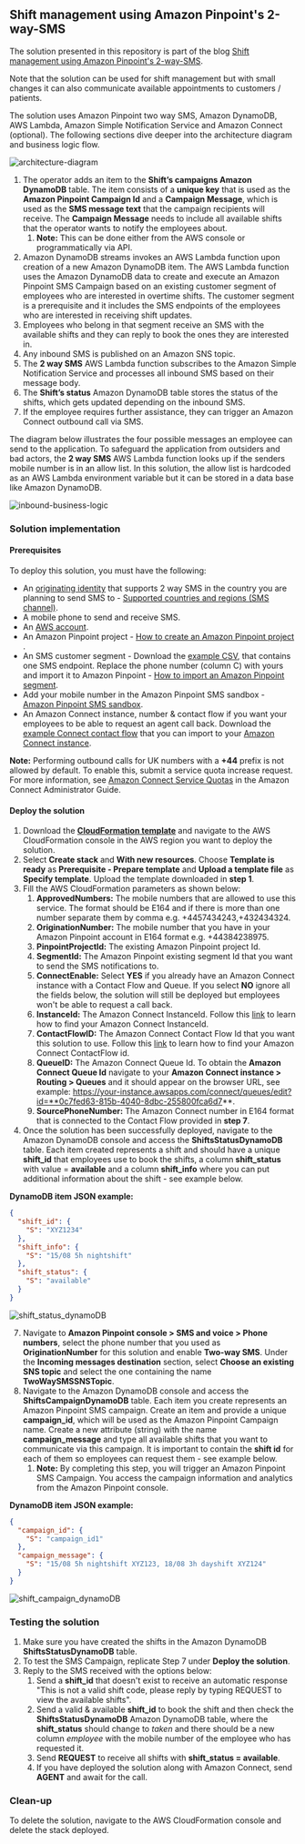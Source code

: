 ## Shift management using Amazon Pinpoint's 2-way-SMS

The solution presented in this repository is part of the blog [Shift management using Amazon Pinpoint's 2-way-SMS](https://aws.amazon.com/blogs/messaging-and-targeting/shift-management-using-amazon-pinpoints-2-way-sms/).

Note that the solution can be used for shift management but with small changes it can also communicate available appointments to customers / patients.

The solution uses Amazon Pinpoint two way SMS, Amazon DynamoDB, AWS Lambda, Amazon Simple Notification Service and Amazon Connect (optional). The following sections dive deeper into the architecture diagram and business logic flow.

 ![architecture-diagram](assets/architecture-diagram.PNG)

1. The operator adds an item to the **Shift’s campaigns Amazon DynamoDB** table. The item consists of a **unique key** that is used as the **Amazon Pinpoint Campaign Id** and a **Campaign Message**, which is used as the **SMS message text** that the campaign recipients will receive. The **Campaign Message** needs to include all available shifts that the operator wants to notify the employees about.
    1. **Note:** This can be done either from the AWS console or programmatically via API.
2. Amazon DynamoDB streams invokes an AWS Lambda function upon creation of a new Amazon DynamoDB item. The AWS Lambda function uses the Amazon DynamoDB data to create and execute an Amazon Pinpoint SMS Campaign based on an existing customer segment of employees who are interested in overtime shifts. The customer segment is a prerequisite and it includes the SMS endpoints of the employees who are interested in receiving shift updates.
3. Employees who belong in that segment receive an SMS with the available shifts and they can reply to book the ones they are interested in.
4. Any inbound SMS is published on an Amazon SNS topic.
5. The **2 way SMS** AWS Lambda function subscribes to the Amazon Simple Notification Service and processes all inbound SMS based on their message body.
6. The **Shift’s status** Amazon DynamoDB table stores the status of the shifts, which gets updated depending on the inbound SMS.
7. If the employee requires further assistance, they can trigger an Amazon Connect outbound call via SMS.

The diagram below illustrates the four possible messages an employee can send to the application. To safeguard the application from outsiders and bad actors, the **2 way SMS** AWS Lambda function looks up if the senders mobile number is in an allow list. In this solution, the allow list is hardcoded as an AWS Lambda environment variable but it can be stored in a data base like Amazon DynamoDB.

 ![inbound-business-logic](assets/inbound-sms-business-logic.png)

### Solution implementation

#### Prerequisites

To deploy this solution, you must have the following:

* An [originating identity](https://docs.aws.amazon.com/pinpoint/latest/userguide/channels-sms-originating-identities.html) that supports 2 way SMS in the country you are planning to send SMS to - [Supported countries and regions (SMS channel)](https://docs.aws.amazon.com/pinpoint/latest/userguide/channels-sms-countries.html).
* A mobile phone to send and receive SMS.
* An [AWS account](https://aws.amazon.com/premiumsupport/knowledge-center/create-and-activate-aws-account/).
* An Amazon Pinpoint project - [How to create an Amazon Pinpoint project](https://catalog.workshops.aws/amazon-pinpoint-customer-experience/en-US/prerequisites/create-a-project) .
* An SMS customer segment - Download the [example CSV](https://github.com/aws-samples/pinpoint-shift-management-2-way-sms/blob/main/assets/Pinpoint_Imported_SMS_Segment.csv), that contains one SMS endpoint. Replace the phone number (column C) with yours and import it to Amazon Pinpoint - [How to import an Amazon Pinpoint segment](https://docs.aws.amazon.com/pinpoint/latest/userguide/segments-importing.html).
* Add your mobile number in the Amazon Pinpoint SMS sandbox - [Amazon Pinpoint SMS sandbox](https://docs.aws.amazon.com/pinpoint/latest/userguide/channels-sms-sandbox.html).
* An Amazon Connect instance, number & contact flow if you want your employees to be able to request an agent call back. Download the [example Connect contact flow](https://github.com/aws-samples/pinpoint-shift-management-2-way-sms/blob/main/assets/Connect-ContactFlow-Example) that you can import to your [Amazon Connect instance](https://docs.aws.amazon.com/connect/latest/adminguide/contact-flow-import-export.html).

**Note:** Performing outbound calls for UK numbers with a **+44** prefix is not allowed by default. To enable this, submit a service quota increase request. For more information, see [Amazon Connect Service Quotas](https://docs.aws.amazon.com/connect/latest/adminguide/amazon-connect-service-limits.html) in the Amazon Connect Administrator Guide.

#### Deploy the solution

1. Download the [**CloudFormation template**](https://github.com/aws-samples/pinpoint-shift-management-2-way-sms) and navigate to the AWS CloudFormation console in the AWS region you want to deploy the solution.
2. Select **Create stack** and **With new resources**. Choose **Template is ready** as **Prerequisite - Prepare template** and **Upload a template file** as **Specify template**. Upload the template downloaded in **step 1**.
3. Fill the AWS CloudFormation parameters as shown below:
    1. **ApprovedNumbers:** The mobile numbers that are allowed to use this service. The format should be E164 and if there is more than one number separate them by comma e.g. +4457434243,+432434324.
    2. **OriginationNumber:** The mobile number that you have in your Amazon Pinpoint account in E164 format e.g. +44384238975.
    3. **PinpointProjectId:** The existing Amazon Pinpoint project Id.
    4. **SegmentId:** The Amazon Pinpoint existing segment Id that you want to send the SMS notifications to.
    5. **ConnectEnable:** Select **YES** if you already have an Amazon Connect instance with a Contact Flow and Queue. If you select **NO** ignore all the fields below, the solution will still be deployed but employees won't be able to request a call back.
    6. **InstanceId:** The Amazon Connect InstanceId. Follow this [link](https://docs.aws.amazon.com/connect/latest/adminguide/find-instance-arn.html) to learn how to find your Amazon Connect InstanceId.
    7. **ContactFlowID:** The Amazon Connect Contact Flow Id that you want this solution to use. Follow this [link](https://docs.aws.amazon.com/connect/latest/adminguide/find-contact-flow-id.html) to learn how to find your Amazon Connect ContactFlow id.
    8. **QueueID:** The Amazon Connect Queue Id. To obtain the **Amazon Connect Queue Id** navigate to your **Amazon Connect instance > Routing > Queues** and it should appear on the browser URL, see example: https://your-instance.awsapps.com/connect/queues/edit?id=**0c7fed63-815b-4040-8dbc-255800fca6d7**.
    9. **SourcePhoneNumber:** The Amazon Connect number in E164 format that is connected to the Contact Flow provided in **step 7**.
4. Once the solution has been successfully deployed, navigate to the Amazon DynamoDB console and access the **ShiftsStatusDynamoDB** table. Each item created represents a shift and should have a unique **shift_id** that employees use to book the shifts, a column **shift_status** with value = **available** and a column **shift_info** where you can put additional information about the shift - see example below.

**DynamoDB item JSON example:**
``` JSON
{
  "shift_id": {
    "S": "XYZ1234"
  },
  "shift_info": {
    "S": "15/08 5h nightshift"
  },
  "shift_status": {
    "S": "available"
  }
}
```
![shift_status_dynamoDB](assets/shift_status_dynamoDB.png)

7. Navigate to **Amazon Pinpoint console > SMS and voice > Phone numbers**, select the phone number that you used as **OriginationNumber** for this solution and enable **Two-way SMS**. Under the **Incoming messages destination** section, select **Choose an existing SNS topic** and select the one containing the name **TwoWaySMSSNSTopic**.
8. Navigate to the Amazon DynamoDB console and access the **ShiftsCampaignDynamoDB** table. Each item you create represents an Amazon Pinpoint SMS campaign. Create an item and provide a unique **campaign_id**, which will be used as the Amazon Pinpoint Campaign name. Create a new attribute (string) with the name **campaign_message** and type all available shifts that you want to communicate via this campaign. It is important to contain the **shift id** for each of them so employees can request them - see example below. 
    1. **Note:** By completing this step, you will trigger an Amazon Pinpoint SMS Campaign. You access the campaign information and analytics from the Amazon Pinpoint console.

**DynamoDB item JSON example:**
``` JSON
{
  "campaign_id": {
    "S": "campaign_id1"
  },
  "campaign_message": {
    "S": "15/08 5h nightshift XYZ123, 18/08 3h dayshift XYZ124"
  }
}
```

![shift_campaign_dynamoDB](assets/shift_campaign_dynamoDB.png)

### Testing the solution

1. Make sure you have created the shifts in the Amazon DynamoDB **ShiftsStatusDynamoDB** table.
2. To test the SMS Campaign, replicate Step 7 under **Deploy the solution**.
3. Reply to the SMS received with the options below:
    1. Send a **shift_id** that doesn't exist to receive an automatic response "This is not a valid shift code, please reply by typing REQUEST to view the available shifts".
    2. Send a valid & available **shift_id** to book the shift and then check the **ShiftsStatusDynamoDB** Amazon DynamoDB table, where the **shift_status** should change to *taken* and there should be a new column *employee* with the mobile number of the employee who has requested it.
    3. Send **REQUEST** to receive all shifts with **shift_status = available**.
    4. If you have deployed the solution along with Amazon Connect, send **AGENT** and await for the call.

### Clean-up

To delete the solution, navigate to the AWS CloudFormation console and delete the stack deployed.
